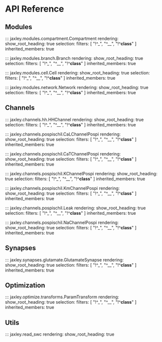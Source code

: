 # API Reference

## Modules

::: jaxley.modules.compartment.Compartment
    rendering:
      show_root_heading: true
    selection:
      filters: [ "!^_", "^__", "!^__class__" ]
      inherited_members: true

::: jaxley.modules.branch.Branch
    rendering:
      show_root_heading: true
    selection:
      filters: [ "!^_", "^__", "!^__class__" ]
      inherited_members: true

::: jaxley.modules.cell.Cell
    rendering:
      show_root_heading: true
    selection:
      filters: [ "!^_", "^__", "!^__class__" ]
      inherited_members: true

::: jaxley.modules.network.Network
    rendering:
      show_root_heading: true
    selection:
      filters: [ "!^_", "^__", "!^__class__" ]
      inherited_members: true


## Channels

::: jaxley.channels.hh.HHChannel
    rendering:
      show_root_heading: true
    selection:
      filters: [ "!^_", "^__", "!^__class__" ]
      inherited_members: true

::: jaxley.channels.pospischil.CaLChannelPospi
    rendering:
      show_root_heading: true
    selection:
      filters: [ "!^_", "^__", "!^__class__" ]
      inherited_members: true

::: jaxley.channels.pospischil.CaTChannelPospi
    rendering:
      show_root_heading: true
    selection:
      filters: [ "!^_", "^__", "!^__class__" ]
      inherited_members: true

::: jaxley.channels.pospischil.KChannelPospi
    rendering:
      show_root_heading: true
    selection:
      filters: [ "!^_", "^__", "!^__class__" ]
      inherited_members: true

::: jaxley.channels.pospischil.KmChannelPospi
    rendering:
      show_root_heading: true
    selection:
      filters: [ "!^_", "^__", "!^__class__" ]
      inherited_members: true

::: jaxley.channels.pospischil.Leak
    rendering:
      show_root_heading: true
    selection:
      filters: [ "!^_", "^__", "!^__class__" ]
      inherited_members: true

::: jaxley.channels.pospischil.NaChannelPospi
    rendering:
      show_root_heading: true
    selection:
      filters: [ "!^_", "^__", "!^__class__" ]
      inherited_members: true


## Synapses

::: jaxley.synapses.glutamate.GlutamateSynapse
    rendering:
      show_root_heading: true
    selection:
      filters: [ "!^_", "^__", "!^__class__" ]
      inherited_members: true


## Optimization

::: jaxley.optimize.transforms.ParamTransform
    rendering:
      show_root_heading: true
    selection:
      filters: [ "!^_", "^__", "!^__class__" ]
      inherited_members: true


## Utils

::: jaxley.read_swc
    rendering:
      show_root_heading: true
